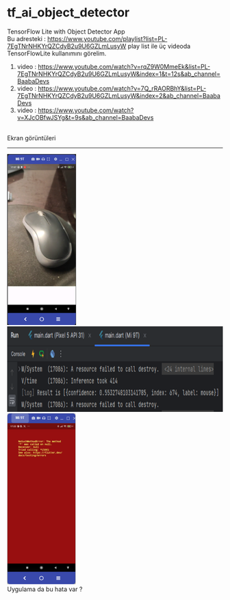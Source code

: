 # tf_ai_object_detector

TensorFlow Lite with Object Detector App
<BR>
Bu adresteki : https://www.youtube.com/playlist?list=PL-7EgTNrNHKYrQZCdyB2u9U6GZLmLusyW play list ile üç videoda TensorFlowLite kullanımını görelim.
1. video : https://www.youtube.com/watch?v=rqZ9W0MmeEk&list=PL-7EgTNrNHKYrQZCdyB2u9U6GZLmLusyW&index=1&t=12s&ab_channel=BaabaDevs
2. video : https://www.youtube.com/watch?v=7Q_rRAORBhY&list=PL-7EgTNrNHKYrQZCdyB2u9U6GZLmLusyW&index=2&ab_channel=BaabaDevs
3. video : https://www.youtube.com/watch?v=XJcOBfwJSYg&t=9s&ab_channel=BaabaDevs
<BR>
Ekran görüntüleri
<HR>
<img src="https://github.com/VedatBiner/flutter-codes/blob/master/tf_ai_object_detector/screen_shots/img-01.png" height="400em"/>
<img src="https://github.com/VedatBiner/flutter-codes/blob/master/tf_ai_object_detector/screen_shots/img-02.png" height="200em"/>
<img src="https://github.com/VedatBiner/flutter-codes/blob/master/tf_ai_object_detector/screen_shots/img-03.png" height="400em"/>
<BR>
Uygulama da bu hata var ?
<BR>